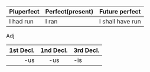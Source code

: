 | Pluperfect | Perfect(present) | Future perfect |
|------------|------------------|----------------|
| I had run  |     I ran        | I shall have run |


Adj

| 1st Decl. | 1nd Decl. | 3rd Decl. |
|----------:|:---------:|:----------|
| -us       |  -us      |   -is     |


